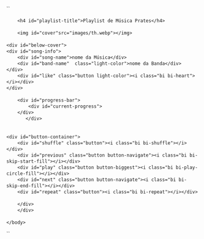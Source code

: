 
``<!DOCTYPE html>
    <html lang="en">
    <head>
        <meta charset="UTF-8">
        <meta http-equiv="X-UA-Compatible" content="IE=edge">
        <meta name="viewport" content="width=device-width, initial-scale=1.0">
        <title>Document</title>
        <link rel="stylesheet" href="https://cdn.jsdelivr.net/npm/bootstrap-icons@1.10.2/font/bootstrap-icons.css">
        <link rel="stylesheet" href="style.css">
    </head>
    <body>
        <div class="music-container">



        <h4 id="playlist-title">Playlist de Música Prates</h4>

        <img id="cover"src="images/th.webp"></img>

    <div id="below-cover">
    <div id="song-info">
        <div id="song-name">nome da Música</div>
        <div id="band-name"  class="light-color">nome da Banda</div>
    </div>
        <div id="like" class="button light-color"><i class="bi bi-heart"></i></div>
    </div>

        <div id="progress-bar"> 
            <div id="current-progress"> 
        </div>
           </div>  


    <div id="button-container">
        <div id="shuffle" class="button"><i class="bi bi-shuffle"></i></div>
        <div id="previous" class="button button-navigate"><i class="bi bi-skip-start-fill"></i></div>
        <div id="play" class="button button-biggest"><i class="bi bi-play-circle-fill"></i></div>
        <div id="next" class="button button-navigate"><i class="bi bi-skip-end-fill"></i></div>
        <div id="repeat" class="button"><i class="bi bi-repeat"></i></div>

        </div>
        </div>

    </body>
``</html> 
